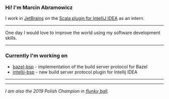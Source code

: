 ### Hi! I'm Marcin Abramowicz

I work in [JetBrains](https://github.com/JetBrains/) on the [Scala plugin for IntelliJ IDEA](https://github.com/JetBrains/intellij-scala) as an intern.

---

One day I would love to improve the world using my software development skills.

---

### Currently I'm working on
- [bazel-bsp](https://github.com/JetBrains/bazel-bsp) - implementation of the build server protocol for Bazel
- [intellij-bsp](https://github.com/abrams27/intellij-bsp) - new build server protocol plugin for Intellij IDEA

---

<!-- If you are studing at University of Warsaw, you might be interested in [this](https://github.com/abrams27/mimuw) repository. -->

---

_I am also the 2019 Polish Champion in [flunky ball](https://g.co/kgs/2LkBRz)._
